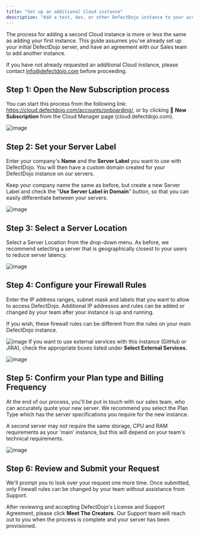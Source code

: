 ```yaml
---
title: "Set up an additional Cloud instance"
description: "Add a test, dev, or other DefectDojo instance to your account"
---
```


The process for adding a second Cloud instance is more or less the same as adding your first instance. This guide assumes you've already set up your initial DefectDojo server, and have an agreement with our Sales team to add another instance.




If you have not already requested an additional Cloud instance, please contact [info@defectdojo.com](mailto:info@defectdojo.com) before proceeding.



## Step 1: Open the New Subscription process


You can start this process from the following link: <https://cloud.defectdojo.com/accounts/onboarding/>, or by clicking 🛒 **New Subscription** from the Cloud Manager page (cloud.defectdojo.com).



![image](images/request_a_trial.png)

## Step 2: Set your Server Label


Enter your company's **Name** and the **Server Label** you want to use with DefectDojo. You will then have a custom domain created for your DefectDojo instance on our servers.



Keep your company name the same as before, but create a new Server Label and check the "**Use Server Label in Domain**" button, so that you can easily differentiate between your servers.



![image](images/request_a_trial_2.png)

## Step 3: Select a Server Location


Select a Server Location from the drop\-down menu. As before, we recommend selecting a server that is geographically closest to your users to reduce server latency.



![image](images/request_a_trial_3.png)

## Step 4: Configure your Firewall Rules


Enter the IP address ranges, subnet mask and labels that you want to allow to access DefectDojo. Additional IP addresses and rules can be added or changed by your team after your instance is up and running.



If you wish, these firewall rules can be different from the rules on your main DefectDojo instance.



![image](images/request_a_trial_4.png)
If you want to use external services with this instance (GitHub or JIRA), check the appropriate boxes listed under **Select External Services.**



![image](images/request_a_trial_5.png)

## Step 5: Confirm your Plan type and Billing Frequency


At the end of our process, you'll be put in touch with our sales team, who can accurately quote your new server. We recommend you select the Plan Type which has the server specifications you require for the new instance. 



A second server may not require the same storage, CPU and RAM requirements as your 'main' instance, but this will depend on your team's technical requirements.



![image](images/request_a_trial_6.png)

## Step 6: Review and Submit your Request


We'll prompt you to look over your request one more time. Once submitted, only Firewall rules can be changed by your team without assistance from Support.



After reviewing and accepting DefectDojo's License and Support Agreement, please click **Meet The Creators.** Our Support team will reach out to you when the process is complete and your server has been provisioned.